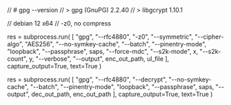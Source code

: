 // # gpg --version
// > gpg (GnuPG) 2.2.40
// > libgcrypt 1.10.1

// debian 12 x64
// -z0, no compress

res = subprocess.run(
  [
    "gpg",
    "--rfc4880",
    "-z0",
    "--symmetric",
    "--cipher-algo", "AES256",
    "--no-symkey-cache",
    "--batch",
    "--pinentry-mode", "loopback",
    "--passphrase", saps,
    "--force-mdc",
    "--s2k-mode", x,
    "--s2k-count", y,
    "--verbose",
    "--output", enc_out_path,
    ul_file
  ],
  capture_output=True, text=True
)


res = subprocess.run(
  [
    "gpg",
    "--rfc4880",
    "--decrypt",
    "--no-symkey-cache",
    "--batch",
    "--pinentry-mode", "loopback",
    "--passphrase", saps,
    "--output", dec_out_path,
    enc_out_path
  ],
  capture_output=True, text=True
)
